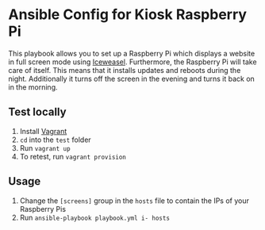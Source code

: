 # Ansible Config for Kiosk Raspberry Pi

This playbook allows you to set up a Raspberry Pi which displays a website in full screen mode using [Iceweasel](https://wiki.debian.org/Iceweasel). Furthermore, the Raspberry Pi will take care of itself. This means that it installs updates and reboots during the night. Additionally it turns off the screen in the evening and turns it back on in the morning.

## Test locally
1. Install [Vagrant](https://www.vagrantup.com/downloads.html)
2. `cd` into the `test` folder
3. Run `vagrant up`
4. To retest, run `vagrant provision`

## Usage
1. Change the `[screens]` group in the `hosts` file to contain the IPs of your Raspberry Pis
2. Run `ansible-playbook playbook.yml i- hosts`
